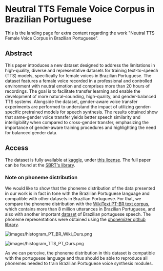 # Neutral TTS Female Voice Corpus in Brazilian Portuguese

This is the landing page for extra content regarding the work &quot;Neutral TTS Female Voice Corpus in Brazilian Portuguese&quot;.

## Abstract
This paper introduces a new dataset designed to address the limitations in high-quality, diverse and representative datasets for training text-to-speech (TTS) models, specifically for female voices in Brazilian Portuguese. The dataset features a female voice recorded in a professional and controlled environment with neutral emotion and comprises more than 20 hours of recordings. The goal is to facilitate transfer learning and enable the development of more natural-sounding, high-quality, and gender-balanced TTS systems. Alongside the dataset, gender-aware voice transfer experiments are performed to understand the impact of utilizing gender-specific pretrained models for speech synthesis. The results obtained show that same-gender voice transfer yields better speech similarity and intelligibility when compared to cross-gender transfer, emphasizing the importance of gender-aware training procedures and highlighting the need for balanced gender data.

## Access
The dataset is fully available at [kaggle](https://www.kaggle.com/datasets/mediatechlab/g-neutral-speech-female), under [this license](https://gpa-smt-ufrj.github.io/sbrt2023/terms_of_use.txt). The full paper can be found at the [SBRT's library](https://biblioteca.sbrt.org.br/articles/4464).

### **Note on phoneme distribution**
We would like to show that the phoneme distribution of the data presented in our work is in fact in tone with the Brazilian Portuguese language and compatible with other datasets in Brazilian Portuguese. For that, we compare the phoneme distribution with the [WikiText PT-BR text corpus](https://igormq.github.io/datasets/), which contains more than 8 million utterances in Brazilian Portuguese, and also with another important [dataset](https://github.com/Edresson/TTS-Portuguese-Corpus) of Brazilian portuguese speech. The phoneme representations were obtained using the [phonemizer github library](https://github.com/bootphon/phonemizer).

![images/histogram_PT_BR_Wiki_Ours.png](images/histogram_PT_BR_Wiki_Ours.png)

![images/histogram_TTS_PT_Ours.png](images/histogram_TTS_PT_Ours.png)

As we can perceive, the phoneme distribution in this dataset is compatible with the portuguese language and thus should be able to reproduce all phonemes needed to train Brazilian Portuguese voice synthesis modules.

